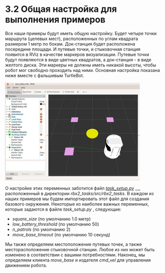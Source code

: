 # 3.2 Общая настройка для выполнения примеров

Все наши примеры будут иметь общую настройку. Будет четыре точки маршрута \(целевых мест\), расположенных по углам квадрата размером 1 метр по бокам. Док-станция будет расположена посередине площади. И путевые точки, и стыковочная станция появится в RViz в качестве маркеров визуализации. Путевые точки будут появляются в виде цветных квадратов, а док-станция - в виде желтого диска. Эти маркеры не должны иметь никакой высоты, чтобы робот мог свободно проходить над ними. Основная настройка показана ниже вместе с фальшивым TurtleBot.

![](.gitbook/assets/izobrazhenie%20%286%29.png)

О настройке этих переменных заботится файл [_task\_setup.py_](https://github.com/peterheim1/robbie_ros/blob/master/robbie_test/src/robbie_test/task_setup.py) __, расположенный в директории _rbx2\_tasks/src/rbx2\_tasks_. В каждом из наших примеров мы будем импортировать этот файл для создания базового окружения. Некоторые из наиболее важных переменных, которые задаются в файле _task\_setup.py_ , следующие:

* _square\_size_  \(по умолчанию 1.0 метр\)
* _low\_battery\_threshold_ \(по умолчанию 50\)
* _n\_patrols_ \(по умолчанию 2\)
* _move\_base\_timeout_ \(по умолчанию 10 секунд\)

Мы также определяем местоположение путевых точек, а также месторасположение стыковочной станции. Любое из них может быть изменено в соответствии с вашими потребностями. Наконец, мы определяем клиента _move\_base_ и издателя _cmd\_vel_ для управления движением робота.

